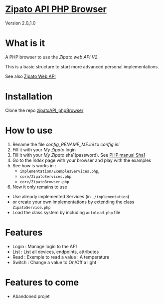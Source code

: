 # [Zipato API PHP Browser](https://github.com/Nikya/zipatoAPI_phpBrowser)

Version 2.0_1.0

# What is it
A PHP browser to use the *Zipato web API V2*.

This is a basic structure to start more advanced personal implementations.

See also [Zipato Web API](https://my.zipato.com/zipato-web/api/)

# Installation
Clone the repo [zipatoAPI_phpBrowser](https://github.com/Nikya/zipatoAPI_phpBrowser)

# How to use
1. Rename the file *config_RENAME_ME.ini* to *config.ini*
1. Fill it with your *My Zipato* login
1. Fill it with your *My Zipato* sha1(password). See [PHP manual Sha1](http://php.net/manual/function.sha1.php)
1. Go to the *index* page with your browser and play with the examples
1. See how is works in :
    - `implementation/ExemplesServices.php`,
    - `core/ZipatoServices.php`
    - `core/ZipatoBrowser.php`
1. Now it only remains to use
  * Use already implemented Services (in `./implementation`)
  * or create your own implementations by extending the class `ZipatoService.php`
  * Load the class system by including `autoload.php` file

# Features
- Login : Manage login to the API
- List : List all devices, endpoints, attributes
- Read : Exemple to read a value : A temperature
- Switch : Change a value to On/Off a light

# Features to come
- Abandoned projet
